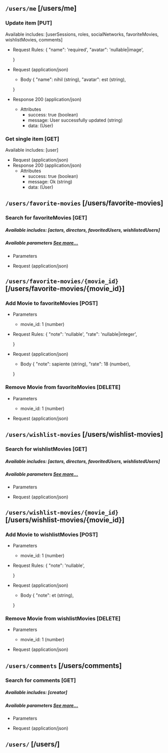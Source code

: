 ## <code>/users/me</code> [/users/me]
### Update item [PUT]
Available includes: [userSessions, roles, socialNetworks, favoriteMovies, wishlistMovies, comments]
<!-- include(parameters/id.md) -->
+ Request Rules:
    {
            "name": 'required',
            "avatar": 'nullable|image',

    }
+ Request (application/json)
    <!-- include(request/header.md) -->
    + Body
    {
            "name": nihil (string),
            "avatar": est (string),

    }
+ Response 200 (application/json)
    + Attributes         
        + success: true (boolean)
        + message: User successfully updated (string)
        + data: (User)

<!-- include(response/401.md) -->
<!-- include(response/404.md) -->
<!-- include(response/422.md) -->
<!-- include(response/500.md) -->
### Get single item [GET]
Available includes: [user]
<!-- include(parameters/id.md) -->
+ Request (application/json)
    <!-- include(request/header.md) -->
+ Response 200 (application/json)
    + Attributes         
        + success: true (boolean)
        + message: Ok (string)
        + data: (User)

<!-- include(response/401.md) -->
<!-- include(response/404.md) -->
<!-- include(response/500.md) -->

## <code>/users/favorite-movies</code> [/users/favorite-movies]
### Search for favoriteMovies [GET]
##### Available includes: [actors, directors, favoritedUsers, wishlistedUsers]
##### Available parameters <a href="#header-filters">See more...</a>
+ Parameters


+ Request (application/json)
    <!-- include(request/header.md) -->


<!-- include(response/401.md) -->
<!-- include(response/500.md) -->

## <code>/users/favorite-movies/{movie_id}</code> [/users/favorite-movies/{movie_id}]
### Add Movie to favoriteMovies [POST]
+ Parameters


    + movie_id: 1 (number)
+ Request Rules:
    {
            "note": 'nullable',
            "rate": 'nullable|integer',

    }
+ Request (application/json)
    <!-- include(request/header.md) -->
    + Body
    {
            "note": sapiente (string),
            "rate": 18 (number),

    }


<!-- include(response/401.md) -->
<!-- include(response/500.md) -->

### Remove Movie from favoriteMovies [DELETE]
+ Parameters


    + movie_id: 1 (number)
+ Request (application/json)
    <!-- include(request/header.md) -->


<!-- include(response/401.md) -->
<!-- include(response/500.md) -->
## <code>/users/wishlist-movies</code> [/users/wishlist-movies]
### Search for wishlistMovies [GET]
##### Available includes: [actors, directors, favoritedUsers, wishlistedUsers]
##### Available parameters <a href="#header-filters">See more...</a>
+ Parameters


+ Request (application/json)
    <!-- include(request/header.md) -->


<!-- include(response/401.md) -->
<!-- include(response/500.md) -->

## <code>/users/wishlist-movies/{movie_id}</code> [/users/wishlist-movies/{movie_id}]
### Add Movie to wishlistMovies [POST]
+ Parameters


    + movie_id: 1 (number)
+ Request Rules:
    {
            "note": 'nullable',

    }
+ Request (application/json)
    <!-- include(request/header.md) -->
    + Body
    {
            "note": et (string),

    }


<!-- include(response/401.md) -->
<!-- include(response/500.md) -->

### Remove Movie from wishlistMovies [DELETE]
+ Parameters


    + movie_id: 1 (number)
+ Request (application/json)
    <!-- include(request/header.md) -->


<!-- include(response/401.md) -->
<!-- include(response/500.md) -->
## <code>/users/comments</code> [/users/comments]
### Search for comments [GET]
##### Available includes: [creator]
##### Available parameters <a href="#header-filters">See more...</a>
+ Parameters


+ Request (application/json)
    <!-- include(request/header.md) -->


<!-- include(response/401.md) -->
<!-- include(response/500.md) -->

## <code>/users/</code> [/users/]

